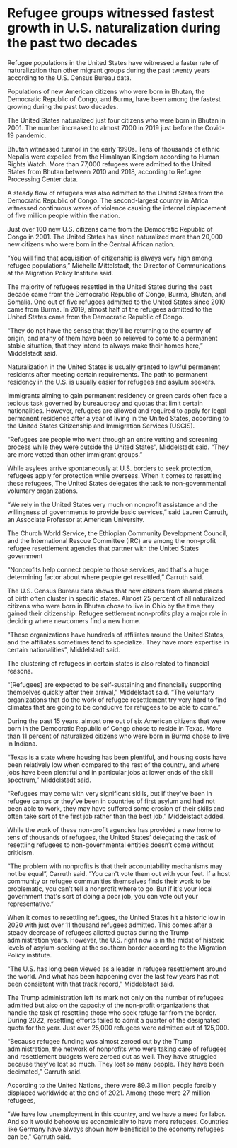 # Refugee groups witnessed fastest growth in U.S. naturalization during the past two decades


Refugee populations in the United States have witnessed a faster rate of naturalization than other migrant groups during the past twenty years according to the U.S. Census Bureau data. 

Populations of new American citizens who were born in Bhutan, the Democratic Republic of Congo, and Burma, have been among the fastest growing during the past two decades. 

The United States naturalized just four citizens who were born in Bhutan in 2001. The number increased to almost 7000 in 2019 just before the Covid-19 pandemic.

Bhutan witnessed turmoil in the early 1990s. Tens of thousands of ethnic Nepalis were expelled from the Himalayan Kingdom according to Human Rights Watch. More than 77,000 refugees were admitted to the United States from Bhutan between 2010 and 2018, according to Refugee Processing Center data.

A steady flow of refugees was also admitted to the United States from the Democratic Republic of Congo. The second-largest country in Africa witnessed continuous waves of violence causing the internal displacement of five million people within the nation.  

Just over 100 new U.S. citizens came from the Democratic Republic of Congo in 2001. The United States has since naturalized more than 20,000 new citizens who were born in the Central African nation. 

“You will find that acquisition of citizenship is always very high among refugee populations,” Michelle Mittelstadt, the Director of Communications at the Migration Policy Institute said.

The majority of refugees resettled in the United States during the past decade came from the Democratic Republic of Congo, Burma, Bhutan, and Somalia. One out of five refugees admitted to the United States since 2010 came from Burma. In 2019, almost half of the refugees admitted to the United States came from the Democratic Republic of Congo. 

“They do not have the sense that they'll be returning to the country of origin, and many of them have been so relieved to come to a permanent stable situation, that they intend to always make their homes here,” Middelstadt said.

Naturalization in the United States is usually granted to lawful permanent residents after meeting certain requirements. The path to permanent residency in the U.S. is usually easier for refugees and asylum seekers.

Immigrants aiming to gain permanent residency or green cards often face a tedious task governed by bureaucracy and quotas that limit certain nationalities. However, refugees are allowed and required to apply for legal permanent residence after a year of living in the United States, according to the United States Citizenship and Immigration Services (USCIS). 

“Refugees are people who went through an entire vetting and screening process while they were outside the United States”, Middelstadt said. “They are more vetted than other immigrant groups.”

While asylees arrive spontaneously at U.S. borders to seek protection, refugees apply for protection while overseas. When it comes to resettling these refugees, The United States delegates the task to non-governmental voluntary organizations. 

“We rely in the United States very much on nonprofit assistance and the willingness of governments to provide basic services,” said Lauren Carruth, an Associate Professor at American University. 

The Church World Service, the Ethiopian Community Development Council, and the International Rescue Committee (IRC) are among the non-profit refugee resettlement agencies that partner with the United States government

“Nonprofits help connect people to those services, and that's a huge determining factor about where people get resettled,” Carruth said. 

The U.S. Census Bureau data shows that new citizens from shared places of birth often cluster in specific states. Almost 25 percent of all naturalized citizens who were born in Bhutan chose to live in Ohio by the time they gained their citizenship. Refugee settlement non-profits play a major role in deciding where newcomers find a new home.  

“These organizations have hundreds of affiliates around the United States, and the affiliates sometimes tend to specialize. They have more expertise in certain nationalities”, Middelstadt said. 

The clustering of refugees in certain states is also related to financial reasons.  

“[Refugees] are expected to be self-sustaining and financially supporting themselves quickly after their arrival,” Middelstadt said. “The voluntary organizations that do the work of refugee resettlement try very hard to find climates that are going to be conducive for refugees to be able to come.” 

During the past 15 years, almost one out of six American citizens that were born in the Democratic Republic of Congo chose to reside in Texas. More than 11 percent of naturalized citizens who were born in Burma chose to live in Indiana. 

“Texas is a state where housing has been plentiful, and housing costs have been relatively low when compared to the rest of the country, and where jobs have been plentiful and in particular jobs at lower ends of the skill spectrum,” Middelstadt said. 

“Refugees may come with very significant skills, but if they've been in refugee camps or they've been in countries of first asylum and had not been able to work, they may have suffered some erosion of their skills and often take sort of the first job rather than the best job,” Middelstadt added. 

While the work of these non-profit agencies has provided a new home to tens of thousands of refugees, the United States’ delegating the task of resettling refugees to non-governmental entities doesn’t come without criticism. 

“The problem with nonprofits is that their accountability mechanisms may not be equal”, Carruth said. “You can't vote them out with your feet. If a host community or refugee communities themselves finds their work to be problematic, you can't tell a nonprofit where to go. But if it's your local government that's sort of doing a poor job, you can vote out your representative.”

When it comes to resettling refugees, the United States hit a historic low in 2020 with just over 11 thousand refugees admitted. This comes after a steady decrease of refugees allotted quotas during the Trump administration years. However, the U.S. right now is in the midst of historic levels of asylum-seeking at the southern border according to the Migration Policy institute. 

“The U.S. has long been viewed as a leader in refugee resettlement around the world. And what has been happening over the last few years has not been consistent with that track record,” Middelstadt said. 

The Trump administration left its mark not only on the number of refugees admitted but also on the capacity of the non-profit organizations that handle the task of resettling those who seek refuge far from the border. During 2022, resettling efforts failed to admit a quarter of the designated quota for the year. Just over 25,000 refugees were admitted out of 125,000. 



“Because refugee funding was almost zeroed out by the Trump administration, the network of nonprofits who were taking care of refugees and resettlement budgets were zeroed out as well. They have struggled because they've lost so much. They lost so many people. They have been decimated,” Carruth said. 

According to the United Nations, there were 89.3 million people forcibly displaced worldwide at the end of 2021. Among those were 27 million refugees,


"We have low unemployment in this country, and we have a need for labor. And so it would behoove us economically to have more refugees. Countries like Germany have always shown how beneficial to the economy refugees can be," Carruth said. 












